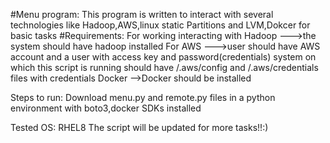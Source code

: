 #Menu program:
This program is written to interact with several technologies like Hadoop,AWS,linux static Partitions and LVM,Dokcer for basic tasks 
#Requirements:
For working interacting with Hadoop --->the system should have hadoop installed
For AWS --->user should have AWS account and a user with access key and password(credentials)
            system on which this script is running should have /.aws/config and /.aws/credentials files with credentials
Docker -->Docker should be installed

Steps to run:
Download menu.py and remote.py files in a python environment with boto3,docker SDKs installed 

Tested OS:
RHEL8 
The script will be updated for more tasks!!:)
